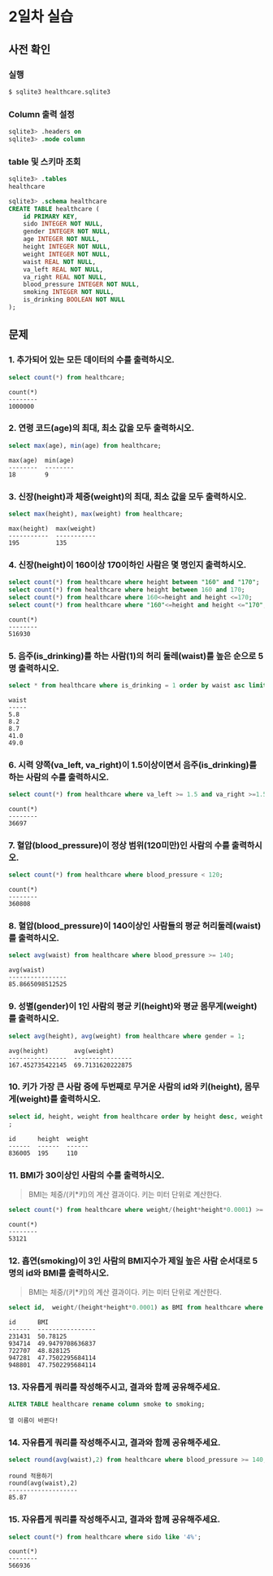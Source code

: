 # 2일차 실습

## 사전 확인

### 실행

```bash
$ sqlite3 healthcare.sqlite3 
```

### Column 출력 설정

```sql
sqlite3> .headers on 
sqlite3> .mode column
```

### table 및 스키마 조회

```sql
sqlite3> .tables
healthcare

sqlite3> .schema healthcare
CREATE TABLE healthcare (
    id PRIMARY KEY,        
    sido INTEGER NOT NULL, 
    gender INTEGER NOT NULL,
    age INTEGER NOT NULL,  
    height INTEGER NOT NULL,
    weight INTEGER NOT NULL,
    waist REAL NOT NULL,   
    va_left REAL NOT NULL, 
    va_right REAL NOT NULL,
    blood_pressure INTEGER NOT NULL,
    smoking INTEGER NOT NULL,
    is_drinking BOOLEAN NOT NULL
);
```

## 문제

### 1. 추가되어 있는 모든 데이터의 수를 출력하시오.

```sql
select count(*) from healthcare;
```

```
count(*)
--------
1000000
```

### 2. 연령 코드(age)의 최대, 최소 값을 모두 출력하시오. 

```sql
select max(age), min(age) from healthcare;
```

```
max(age)  min(age)
--------  --------
18        9
```

### 3. 신장(height)과 체중(weight)의 최대, 최소 값을 모두 출력하시오.

```sql
select max(height), max(weight) from healthcare;
```

```
max(height)  max(weight)
-----------  -----------
195          135
```

### 4. 신장(height)이 160이상 170이하인 사람은 몇 명인지 출력하시오.

```sql
select count(*) from healthcare where height between "160" and "170";
select count(*) from healthcare where height between 160 and 170;
select count(*) from healthcare where 160<=height and height <=170;
select count(*) from healthcare where "160"<=height and height <="170";
```

```
count(*)
--------
516930
```

### 5. 음주(is_drinking)를 하는 사람(1)의 허리 둘레(waist)를 높은 순으로 5명 출력하시오. 

```sql
select * from healthcare where is_drinking = 1 order by waist asc limit 5;
```

```
waist
-----
5.8
8.2
8.7
41.0
49.0
```

### 6. 시력 양쪽(va_left, va_right)이 1.5이상이면서 음주(is_drinking)를 하는 사람의 수를 출력하시오.

```sql
select count(*) from healthcare where va_left >= 1.5 and va_right >=1.5 and is_drinking = 1 ;
```

```
count(*)
--------
36697
```

### 7. 혈압(blood_pressure)이 정상 범위(120미만)인 사람의 수를 출력하시오.

```sql
select count(*) from healthcare where blood_pressure < 120;
```

```
count(*)
--------
360808
```

### 8. 혈압(blood_pressure)이 140이상인 사람들의 평균 허리둘레(waist)를 출력하시오.

```sql
select avg(waist) from healthcare where blood_pressure >= 140;
```

```
avg(waist)
----------------
85.8665098512525
```

### 9. 성별(gender)이 1인 사람의 평균 키(height)와 평균 몸무게(weight)를 출력하시오.

```sql
select avg(height), avg(weight) from healthcare where gender = 1;
```

```
avg(height)       avg(weight)
----------------  ----------------
167.452735422145  69.7131620222875
```

### 10. 키가 가장 큰 사람 중에 두번째로 무거운 사람의 id와 키(height), 몸무게(weight)를 출력하시오.

```sql
select id, height, weight from healthcare order by height desc, weight desc limit 1 offset 1
;
```

```
id      height  weight
------  ------  ------
836005  195     110
```

### 11. BMI가 30이상인 사람의 수를 출력하시오. 

> BMI는 체중/(키*키)의 계산 결과이다. 
> 키는 미터 단위로 계산한다.

```sql
select count(*) from healthcare where weight/(height*height*0.0001) >= 30;
```

```
count(*)
--------
53121
```

### 12. 흡연(smoking)이 3인 사람의 BMI지수가 제일 높은 사람 순서대로 5명의 id와 BMI를 출력하시오.

> BMI는 체중/(키*키)의 계산 결과이다. 
> 키는 미터 단위로 계산한다.

```sql
select id,  weight/(height*height*0.0001) as BMI from healthcare where smoking = 3 order by BMI desc limit 5;
```

```
id      BMI
------  ----------------
231431  50.78125
934714  49.9479708636837
722707  48.828125
947281  47.7502295684114
948801  47.7502295684114
```

### 13. 자유롭게 쿼리를 작성해주시고, 결과와 함께 공유해주세요.

```sql
ALTER TABLE healthcare rename column smoke to smoking;
```

```
열 이름이 바뀐다!
```

### 14. 자유롭게 쿼리를 작성해주시고, 결과와 함께 공유해주세요.

```sql
select round(avg(waist),2) from healthcare where blood_pressure >= 140;
```

```
round 적용하기
round(avg(waist),2)
-------------------
85.87
```

### 15. 자유롭게 쿼리를 작성해주시고, 결과와 함께 공유해주세요.

```sql
select count(*) from healthcare where sido like '4%';
```

```
count(*)
--------
566936
```